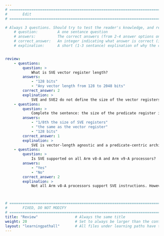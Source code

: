 ```yaml
---
# ================================================================================
#       Edit
# ================================================================================

# Always 3 questions. Should try to test the reader's knowledge, and reinforce the key points you want them to remember.
    # question:         A one sentance question
    # answers:          The correct answers (from 2-4 answer options only). Should be surrounded by quotes.
    # correct_answer:   An integer indicating what answer is correct (index starts from 0)
    # explination:      A short (1-3 sentance) explination of why the correct answer is correct. Can add aditional context if desired


review:
    - questions:
        question: >
            What is SVE vector register length?
        answers:
            - "128 bits"
            - "Any vector length from 128 to 2048 bits"
        correct_answer: 2                   
        explination: >
            SVE and SVE2 do not define the size of the vector registers, but constrains it to a range of possible values, from a minimum of 128 bits up to a maximum of 2048 in 128-bit wide units.
    - questions:
        question: >
            Complete the sentence: the size of the predicate register is...
        answers:
            - "1/8th the size of SVE registers"
            - "the same as the vector register"
            - "128 bits"
        correct_answer: 1                    
        explination: >
            SVE is vector-length agnostic and a predicate-centric architecture with vector registers and predicate registers. Predicate registers are 1/8th the size of SVE registers (1 bit/byte). 
    - questions:
        question: >
            Is SVE supported on all Arm v8-A and Arm v9-A processors?
        answers:
            - "Yes"
            - "No"
        correct_answer: 2                
        explination: >
            Not all Arm v8-A processors support SVE instructions. However, they can still run SVE applications using the Arm Instruction Emulator. Armv9-A builds on SVE with the SVE2 extension.



# ================================================================================
#       FIXED, DO NOT MODIFY
# ================================================================================
title: "Review"                 # Always the same title
weight: 20                      # Set to always be larger than the content in this path
layout: "learningpathall"       # All files under learning paths have this same wrapper
---
```

